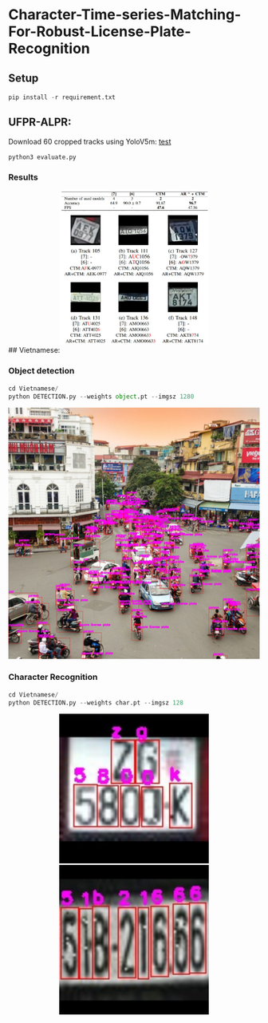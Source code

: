 # Character-Time-series-Matching-For-Robust-License-Plate-Recognition
## Setup
```python
pip install -r requirement.txt
```
## UFPR-ALPR:

Download 60 cropped tracks using YoloV5m: [test](https://drive.google.com/file/d/1k1AtPXq7nVQDYBUW3luVei2S0jzvXfKx/view?usp=share_link)
```python
python3 evaluate.py
```

### Results

<div align=center>
<img src=img/table.jpg width='300'>
</div>
<div align=center>
<img src=img/fig.jpg width='300'>
</div>
## Vietnamese:

### Object detection

```python
cd Vietnamese/
python DETECTION.py --weights object.pt --imgsz 1280
```
<div align=center>
<img src='Vietnamese/img/vn.jpg' width='600'>
</div>

### Character Recognition

```python
cd Vietnamese/
python DETECTION.py --weights char.pt --imgsz 128
```
<div align=center>
<img src='Vietnamese/img/plate1.jpg' width='300'>
  <img src='Vietnamese/img/plate2.jpg' width='300'>
</div>


